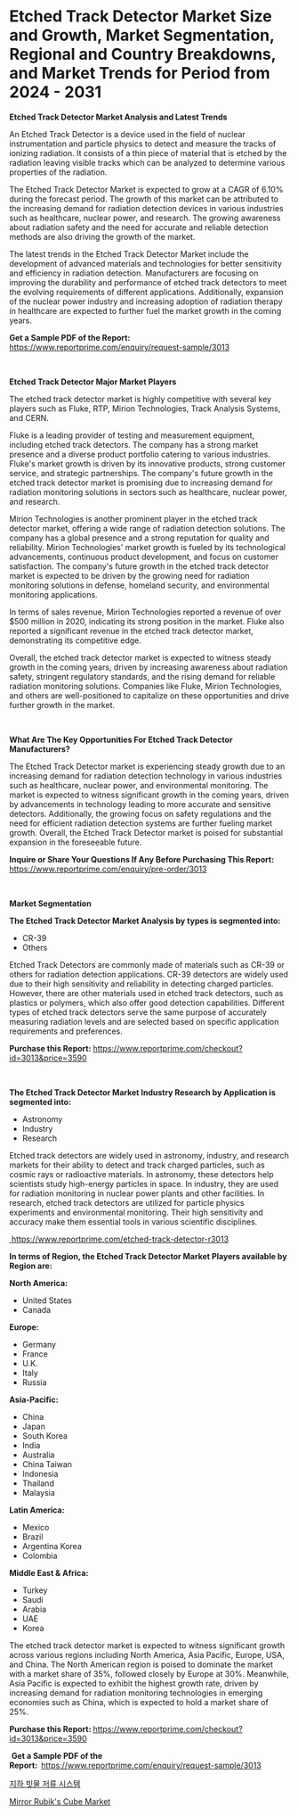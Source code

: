 <p><h1>Etched Track Detector Market Size and Growth, Market Segmentation, Regional and Country Breakdowns, and Market Trends for Period from 2024 -  2031</h1></p><p><strong>Etched Track Detector Market Analysis and Latest Trends</strong></p>
<p><p>An Etched Track Detector is a device used in the field of nuclear instrumentation and particle physics to detect and measure the tracks of ionizing radiation. It consists of a thin piece of material that is etched by the radiation leaving visible tracks which can be analyzed to determine various properties of the radiation.</p><p>The Etched Track Detector Market is expected to grow at a CAGR of 6.10% during the forecast period. The growth of this market can be attributed to the increasing demand for radiation detection devices in various industries such as healthcare, nuclear power, and research. The growing awareness about radiation safety and the need for accurate and reliable detection methods are also driving the growth of the market.</p><p>The latest trends in the Etched Track Detector Market include the development of advanced materials and technologies for better sensitivity and efficiency in radiation detection. Manufacturers are focusing on improving the durability and performance of etched track detectors to meet the evolving requirements of different applications. Additionally, expansion of the nuclear power industry and increasing adoption of radiation therapy in healthcare are expected to further fuel the market growth in the coming years.</p></p>
<p><strong>Get a Sample PDF of the Report:&nbsp;</strong> <a href="https://www.reportprime.com/enquiry/request-sample/3013">https://www.reportprime.com/enquiry/request-sample/3013</a></p>
<p>&nbsp;</p>
<p><strong>Etched Track Detector Major Market Players</strong></p>
<p><p>The etched track detector market is highly competitive with several key players such as Fluke, RTP, Mirion Technologies, Track Analysis Systems, and CERN. </p><p>Fluke is a leading provider of testing and measurement equipment, including etched track detectors. The company has a strong market presence and a diverse product portfolio catering to various industries. Fluke's market growth is driven by its innovative products, strong customer service, and strategic partnerships. The company's future growth in the etched track detector market is promising due to increasing demand for radiation monitoring solutions in sectors such as healthcare, nuclear power, and research.</p><p>Mirion Technologies is another prominent player in the etched track detector market, offering a wide range of radiation detection solutions. The company has a global presence and a strong reputation for quality and reliability. Mirion Technologies' market growth is fueled by its technological advancements, continuous product development, and focus on customer satisfaction. The company's future growth in the etched track detector market is expected to be driven by the growing need for radiation monitoring solutions in defense, homeland security, and environmental monitoring applications.</p><p>In terms of sales revenue, Mirion Technologies reported a revenue of over $500 million in 2020, indicating its strong position in the market. Fluke also reported a significant revenue in the etched track detector market, demonstrating its competitive edge. </p><p>Overall, the etched track detector market is expected to witness steady growth in the coming years, driven by increasing awareness about radiation safety, stringent regulatory standards, and the rising demand for reliable radiation monitoring solutions. Companies like Fluke, Mirion Technologies, and others are well-positioned to capitalize on these opportunities and drive further growth in the market.</p></p>
<p>&nbsp;</p>
<p><strong>What Are The Key Opportunities For Etched Track Detector Manufacturers?</strong></p>
<p><p>The Etched Track Detector market is experiencing steady growth due to an increasing demand for radiation detection technology in various industries such as healthcare, nuclear power, and environmental monitoring. The market is expected to witness significant growth in the coming years, driven by advancements in technology leading to more accurate and sensitive detectors. Additionally, the growing focus on safety regulations and the need for efficient radiation detection systems are further fueling market growth. Overall, the Etched Track Detector market is poised for substantial expansion in the foreseeable future.</p></p>
<p><strong>Inquire or Share Your Questions If Any Before Purchasing This Report:</strong> <a href="https://www.reportprime.com/enquiry/pre-order/3013">https://www.reportprime.com/enquiry/pre-order/3013</a></p>
<p>&nbsp;</p>
<p><strong>Market Segmentation</strong></p>
<p><strong>The Etched Track Detector Market Analysis by types is segmented into:</strong></p>
<p><ul><li>CR-39</li><li>Others</li></ul></p>
<p><p>Etched Track Detectors are commonly made of materials such as CR-39 or others for radiation detection applications. CR-39 detectors are widely used due to their high sensitivity and reliability in detecting charged particles. However, there are other materials used in etched track detectors, such as plastics or polymers, which also offer good detection capabilities. Different types of etched track detectors serve the same purpose of accurately measuring radiation levels and are selected based on specific application requirements and preferences.</p></p>
<p><strong>Purchase this Report:&nbsp;</strong><a href="https://www.reportprime.com/checkout?id=3013&price=3590">https://www.reportprime.com/checkout?id=3013&price=3590</a></p>
<p>&nbsp;</p>
<p><strong>The Etched Track Detector Market Industry Research by Application is segmented into:</strong></p>
<p><ul><li>Astronomy</li><li>Industry</li><li>Research</li></ul></p>
<p><p>Etched track detectors are widely used in astronomy, industry, and research markets for their ability to detect and track charged particles, such as cosmic rays or radioactive materials. In astronomy, these detectors help scientists study high-energy particles in space. In industry, they are used for radiation monitoring in nuclear power plants and other facilities. In research, etched track detectors are utilized for particle physics experiments and environmental monitoring. Their high sensitivity and accuracy make them essential tools in various scientific disciplines.</p></p>
<p><a href="https://www.reportprime.com/etched-track-detector-r3013">&nbsp;https://www.reportprime.com/etched-track-detector-r3013</a></p>
<p><strong>In terms of Region, the Etched Track Detector Market Players available by Region are:</strong></p>
<p>
    <p> <strong> North America: </strong>
        <ul>
            <li>United States</li>
            <li>Canada</li>
        </ul>
        </p> 
    <p> <strong> Europe: </strong>
        <ul>
            <li>Germany</li>
            <li>France</li>
            <li>U.K.</li>
            <li>Italy</li>
            <li>Russia</li>
        </ul>
        </p> 
    <p> <strong> Asia-Pacific: </strong>
        <ul>
            <li>China</li>
            <li>Japan</li>
            <li>South Korea</li>
            <li>India</li>
            <li>Australia</li>
            <li>China Taiwan</li>
            <li>Indonesia</li>
            <li>Thailand</li>
            <li>Malaysia</li>
        </ul>
        </p> 
    <p> <strong> Latin America: </strong>
        <ul>
            <li>Mexico</li>
            <li>Brazil</li>
            <li>Argentina Korea</li>
            <li>Colombia</li>
        </ul>
        </p> 
    <p> <strong> Middle East & Africa: </strong>
        <ul>
            <li>Turkey</li>
            <li>Saudi</li>
            <li>Arabia</li>
            <li>UAE</li>
            <li>Korea</li>
        </ul>
    </p>
    </p>
<p><p>The etched track detector market is expected to witness significant growth across various regions including North America, Asia Pacific, Europe, USA, and China. The North American region is poised to dominate the market with a market share of 35%, followed closely by Europe at 30%. Meanwhile, Asia Pacific is expected to exhibit the highest growth rate, driven by increasing demand for radiation monitoring technologies in emerging economies such as China, which is expected to hold a market share of 25%.</p></p>
<p><strong>Purchase this Report: </strong><a href="https://www.reportprime.com/checkout?id=3013&price=3590">https://www.reportprime.com/checkout?id=3013&price=3590</a></p>
<p>&nbsp;<strong>Get a Sample PDF of the Report:&nbsp;&nbsp;</strong><a href="https://www.reportprime.com/enquiry/request-sample/3013">https://www.reportprime.com/enquiry/request-sample/3013</a></p>
<p><strong></strong></p>
<p><p><a href="https://github.com/hxzi07639916/Market-Research-Report-List-2/blob/main/199383169515.md">지하 빗물 저류 시스템</a></p><p><a href="https://issuu.com/reportprime-2/docs/mirror-rubiks-cube-market-size-2030_d24a175d277793">Mirror Rubik's Cube Market</a></p></p>